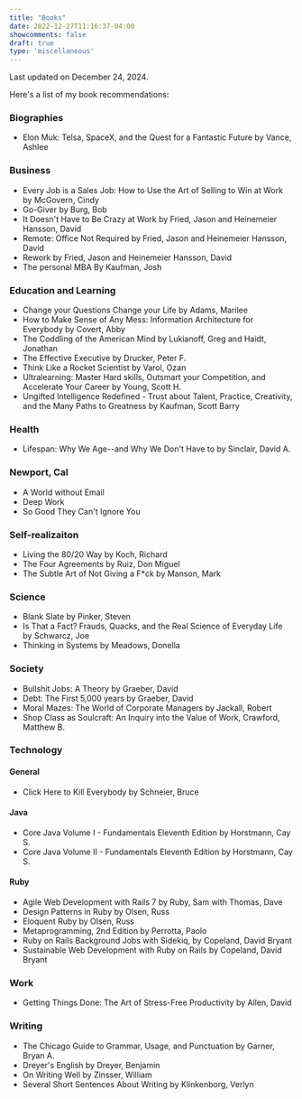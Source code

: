 ```yaml
---
title: "Books"
date: 2022-12-27T11:16:37-04:00
showcomments: false
draft: true
type: 'miscellaneous'
---
```

Last updated on December 24, 2024.

Here's a list of my book recommendations:

### Biographies
* Elon Muk: Telsa, SpaceX, and the Quest for a Fantastic Future by Vance, Ashlee

### Business
* Every Job is a Sales Job: How to Use the Art of Selling to Win at Work by McGovern, Cindy
* Go-Giver by Burg, Bob
* It Doesn't Have to Be Crazy at Work by Fried, Jason and Heinemeier Hansson, David 
* Remote: Office Not Required by Fried, Jason and Heinemeier Hansson, David 
* Rework by Fried, Jason and Heinemeier Hansson, David 
* The personal MBA By Kaufman, Josh

### Education and Learning

* Change your Questions Change your Life by Adams, Marilee
* How to Make Sense of Any Mess: Information Architecture for Everybody by Covert, Abby
* The Coddling of the American Mind by Lukianoff, Greg and Haidt, Jonathan
* The Effective Executive by Drucker, Peter F.
* Think Like a Rocket Scientist by Varol, Ozan
* Ultralearning: Master Hard skills, Outsmart your Competition, and Accelerate Your Career by Young, Scott H.
* Ungifted Intelligence Redefined - Trust about Talent, Practice, Creativity, and the Many Paths to Greatness by Kaufman, Scott Barry

### Health

* Lifespan: Why We Age--and Why We Don't Have to by Sinclair, David A.

### Newport, Cal

* A World without Email
* Deep Work
* So Good They Can't Ignore You


### Self-realizaiton

* Living the 80/20 Way by Koch, Richard
* The Four Agreements by Ruiz, Don Miguel
* The Subtle Art of Not Giving a F*ck by Manson, Mark


### Science
* Blank Slate by Pinker, Steven
* Is That a Fact? Frauds, Quacks, and the Real Science of Everyday Life by Schwarcz, Joe
* Thinking in Systems by Meadows, Donella

### Society
* Bullshit Jobs: A Theory by Graeber, David
* Debt: The First 5,000 years by Graeber, David
* Moral Mazes: The World of Corporate Managers by Jackall, Robert
* Shop Class as Soulcraft: An Inquiry into the Value of Work, Crawford, Matthew B.

### Technology

#### General
* Click Here to Kill Everybody by Schneier, Bruce

#### Java
* Core Java Volume I - Fundamentals Eleventh Edition by Horstmann, Cay S.
* Core Java Volume II - Fundamentals Eleventh Edition by Horstmann, Cay S.

#### Ruby
* Agile Web Development with Rails 7 by Ruby, Sam with Thomas, Dave
* Design Patterns in Ruby by Olsen, Russ
* Eloquent Ruby by Olsen, Russ
* Metaprogramming, 2nd Edition by Perrotta, Paolo
* Ruby on Rails Background Jobs with Sidekiq, by Copeland, David Bryant
* Sustainable Web Development with Ruby on Rails by Copeland, David Bryant

### Work 

* Getting Things Done: The Art of Stress-Free Productivity by Allen, David

### Writing
* The Chicago Guide to Grammar, Usage, and Punctuation by Garner, Bryan A.
* Dreyer's English by Dreyer, Benjamin
* On Writing Well by Zinsser, William
* Several Short Sentences About Writing by Klinkenborg, Verlyn
